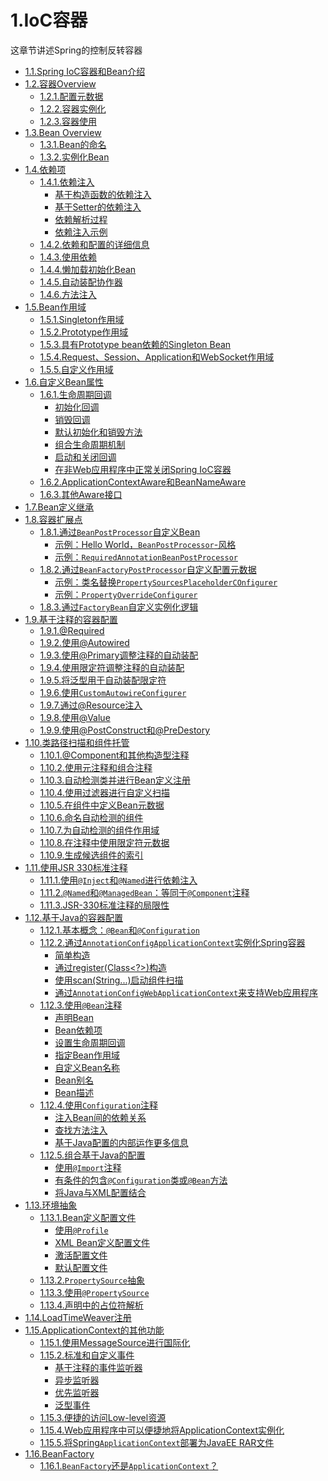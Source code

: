 # 1.IoC容器

这章节讲述Spring的控制反转容器

- [1.1.Spring IoC容器和Bean介绍](/content/core/1.IoC容器/1.1.Spring%20IoC容器和Bean介绍.md)
- [1.2.容器Overview](/content/core/1.IoC容器/1.2.容器Overview.md)
    - [1.2.1.配置元数据](/content/core/1.IoC容器/1.2.容器Overview#title-1.2.1)
    - [1.2.2.容器实例化](/content/core/1.IoC容器/1.2.容器Overview#title-1.2.2)
    - [1.2.3.容器使用](/content/core/1.IoC容器/1.2.容器Overview#title-1.2.3)
- [1.3.Bean Overview](/content/core/1.IoC容器/1.3.Bean%20Overview.md)
    - [1.3.1.Bean的命名](/content/core/1.IoC容器/1.3.Bean%20Overview#title-1.3.1)
    - [1.3.2.实例化Bean](/content/core/1.IoC容器/1.3.Bean%20Overview#title-1.3.2)
- [1.4.依赖项](/content/core/1.IoC容器/1.4.依赖项.md)
     - [1.4.1.依赖注入]()
         - [基于构造函数的依赖注入]()
         - [基于Setter的依赖注入]()
         - [依赖解析过程]()
         - [依赖注入示例]()
     - [1.4.2.依赖和配置的详细信息]()
     - [1.4.3.使用依赖]()
     - [1.4.4.懒加载初始化Bean]()
     - [1.4.5.自动装配协作器]()
     - [1.4.6.方法注入]()
- [1.5.Bean作用域](/content/core/1.IoC容器/1.5.Bean作用域.md)
     - [1.5.1.Singleton作用域]()
     - [1.5.2.Prototype作用域]()
     - [1.5.3.具有Prototype bean依赖的Singleton Bean]()
     - [1.5.4.Request、Session、Application和WebSocket作用域]()
     - [1.5.5.自定义作用域]()
- [1.6.自定义Bean属性](/content/core/1.IoC容器/1.6.自定义Bean属性.md)
     - [1.6.1.生命周期回调]()
         - [初始化回调]()
         - [销毁回调]()
         - [默认初始化和销毁方法]()
         - [组合生命周期机制]()
         - [启动和关闭回调]()
         - [在非Web应用程序中正常关闭Spring IoC容器]()
     - [1.6.2.ApplicationContextAware和BeanNameAware]()
     - [1.6.3.其他Aware接口]()
- [1.7.Bean定义继承](/content/core/1.IoC容器/1.7.Bean定义继承.md)
- [1.8.容器扩展点](/content/core/1.IoC容器/1.8.容器扩展点.md)
     - [1.8.1.通过`BeanPostProcessor`自定义Bean]()
         - [示例：Hello World，`BeanPostProcessor`-风格]()
         - [示例：`RequiredAnnotationBeanPostProcessor`]()
     - [1.8.2.通过`BeanFactoryPostProcessor`自定义配置元数据]()
         - [示例：类名替换`PropertySourcesPlaceholderCOnfigurer`]()
         - [示例：`PropertyOverrideConfigurer`]()
     - [1.8.3.通过`FactoryBean`自定义实例化逻辑]()
- [1.9.基于注释的容器配置](/content/core/1.IoC容器/1.9.基于注释的容器配置.md)
     - [1.9.1.@Required]()
     - [1.9.2.使用@Autowired]()
     - [1.9.3.使用@Primary调整注释的自动装配]()
     - [1.9.4.使用限定符调整注释的自动装配]()
     - [1.9.5.将泛型用于自动装配限定符]()
     - [1.9.6.使用`CustomAutowireConfigurer`]()
     - [1.9.7.通过@Resource注入]()
     - [1.9.8.使用@Value]()
     - [1.9.9.使用@PostConstruct和@PreDestory]()
- [1.10.类路径扫描和组件托管](/content/core/1.IoC容器/1.10.类路径扫描和组件托管.md)
     - [1.10.1.@Component和其他构造型注释]()
     - [1.10.2.使用元注释和组合注释]()
     - [1.10.3.自动检测类并进行Bean定义注册]()
     - [1.10.4.使用过滤器进行自定义扫描]()
     - [1.10.5.在组件中定义Bean元数据]()
     - [1.10.6.命名自动检测的组件]()
     - [1.10.7.为自动检测的组件作用域]()
     - [1.10.8.在注释中使用限定符元数据]()
     - [1.10.9.生成候选组件的索引]()
- [1.11.使用JSR 330标准注释](/content/core/1.IoC容器/1.11.使用JSR%20330标准注释.md)
     - [1.11.1.使用`@Inject`和`@Named`进行依赖注入]()
     - [1.11.2.`@Named`和`@ManagedBean`：等同于`@Component`注释]()
     - [1.11.3.JSR-330标准注释的局限性]()
- [1.12.基于Java的容器配置](/content/core/1.IoC容器/1.12.基于Java的容器配置.md)
     - [1.12.1.基本概念：`@Bean`和`@Configuration`]()
     - [1.12.2.通过`AnnotationConfigApplicationContext`实例化Spring容器]()
         - [简单构造]()
         - [通过register(Class<?>)构造]()
         - [使用scan(String...)启动组件扫描]()
         - [通过`AnnotationConfigWebApplicationContext`来支持Web应用程序]()
     - [1.12.3.使用`@Bean`注释]()
         - [声明Bean]()
         - [Bean依赖项]()
         - [设置生命周期回调]()
         - [指定Bean作用域]()
         - [自定义Bean名称]()
         - [Bean别名]()
         - [Bean描述]()
     - [1.12.4.使用`Configuration`注释]()
         - [注入Bean间的依赖关系]()
         - [查找方法注入]()
         - [基于Java配置的内部运作更多信息]()
     - [1.12.5.组合基于Java的配置]()
         - [使用`@Import`注释]()
         - [有条件的包含`@Configuration`类或`@Bean`方法]()
         - [将Java与XML配置结合]()
- [1.13.环境抽象](/content/core/1.IoC容器/1.13.环境抽象.md)
     - [1.13.1.Bean定义配置文件]()
         - [使用`@Profile`]()
         - [XML Bean定义配置文件]()
         - [激活配置文件]()
         - [默认配置文件]()
     - [1.13.2.`PropertySource`抽象]()
     - [1.13.3.使用`@PropertySource`]()
     - [1.13.4.声明中的占位符解析]()
- [1.14.LoadTimeWeaver注册](/content/core/1.IoC容器/1.14.LoadTimeWeaver注册.md)
- [1.15.ApplicationContext的其他功能](/content/core/1.IoC容器/1.15.ApplicationContext的其他功能.md)
     - [1.15.1.使用MessageSource进行国际化]()
     - [1.15.2.标准和自定义事件]()
         - [基于注释的事件监听器]()
         - [异步监听器]()
         - [优先监听器]()
         - [泛型事件]()
     - [1.15.3.便捷的访问Low-level资源]()
     - [1.15.4.Web应用程序中可以便捷地将ApplicationContext实例化]()
     - [1.15.5.将Spring`ApplicationContext`部署为JavaEE RAR文件]()
- [1.16.BeanFactory](/content/core/1.IoC容器/1.16.BeanFactory.md)
     - [1.16.1.`BeanFactory`还是`ApplicationContext`？]()